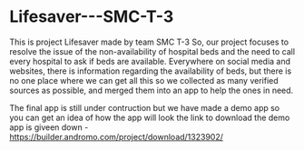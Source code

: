 # Lifesaver---SMC-T-3
This is project Lifesaver made by team SMC T-3
So, our project focuses to resolve the issue of the non-availability of hospital beds and the need to call every hospital to ask if beds are available. 
Everywhere on social media and websites, there is information regarding the availability of beds, 
but there is no one place where we can get all this so we collected as many verified sources as possible, 
and merged them into an app to help the ones in need.

The final app is still under contruction but we have made a demo app so you can get an idea of how the app will look
the link to download the demo app is giveen down -
https://builder.andromo.com/project/download/1323902/
